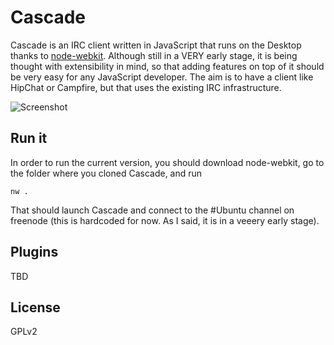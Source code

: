 # Cascade

Cascade is an IRC client written in JavaScript that runs on the
Desktop thanks to [node-webkit](https://github.com/rogerwang/node-webkit).
Although still in a VERY early stage, it is being thought with extensibility in
mind, so that adding features on top of it should be very easy for any
JavaScript developer. The aim is to have a client like HipChat or Campfire, but
that uses the existing IRC infrastructure.

![Screenshot](https://dl.dropboxusercontent.com/u/136393/img/screenshot.png)

## Run it

In order to run the current version, you should download node-webkit, go to the
folder where you cloned Cascade, and run

```
nw .
```

That should launch Cascade and connect to the #Ubuntu channel on freenode (this
is hardcoded for now. As I said, it is in a veeery early stage).

## Plugins

TBD

## License

GPLv2
